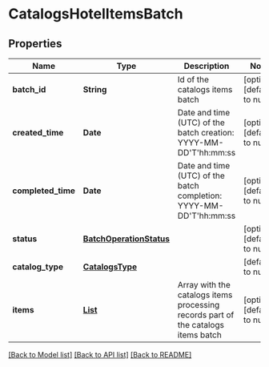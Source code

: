 # CatalogsHotelItemsBatch
## Properties

| Name | Type | Description | Notes |
|------------ | ------------- | ------------- | -------------|
| **batch\_id** | **String** | Id of the catalogs items batch | [optional] [default to null] |
| **created\_time** | **Date** | Date and time (UTC) of the batch creation: YYYY-MM-DD&#39;T&#39;hh:mm:ss | [optional] [default to null] |
| **completed\_time** | **Date** | Date and time (UTC) of the batch completion: YYYY-MM-DD&#39;T&#39;hh:mm:ss | [optional] [default to null] |
| **status** | [**BatchOperationStatus**](BatchOperationStatus.md) |  | [optional] [default to null] |
| **catalog\_type** | [**CatalogsType**](CatalogsType.md) |  | [default to null] |
| **items** | [**List**](HotelProcessingRecord.md) | Array with the catalogs items processing records part of the catalogs items batch | [optional] [default to null] |

[[Back to Model list]](../README.md#documentation-for-models) [[Back to API list]](../README.md#documentation-for-api-endpoints) [[Back to README]](../README.md)


